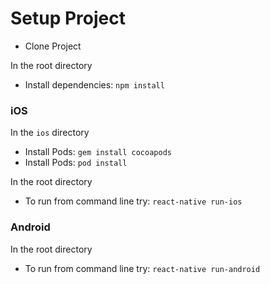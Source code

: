 # Setup Project
* Clone Project

In the root directory
* Install dependencies: `npm install`

### iOS

In the `ios` directory

* Install Pods: `gem install cocoapods`
* Install Pods: `pod install`

In the root directory
* To run from command line try: `react-native run-ios`

### Android

In the root directory
* To run from command line try: `react-native run-android`